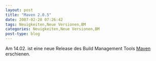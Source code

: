 ```yaml
---
layout: post
title: "Maven 2.0.5"
date: 2007-02-28 07:26:42
tags: Neuigkeiten,Neue Versionen,BM
categories: Neuigkeiten,Neue Versionen,BM
post-type: blog
---
```

Am 14.02. ist eine neue Release des Build Management Tools <a href="http://maven.apache.org"  title="Maven">Maven</a> erschienen.